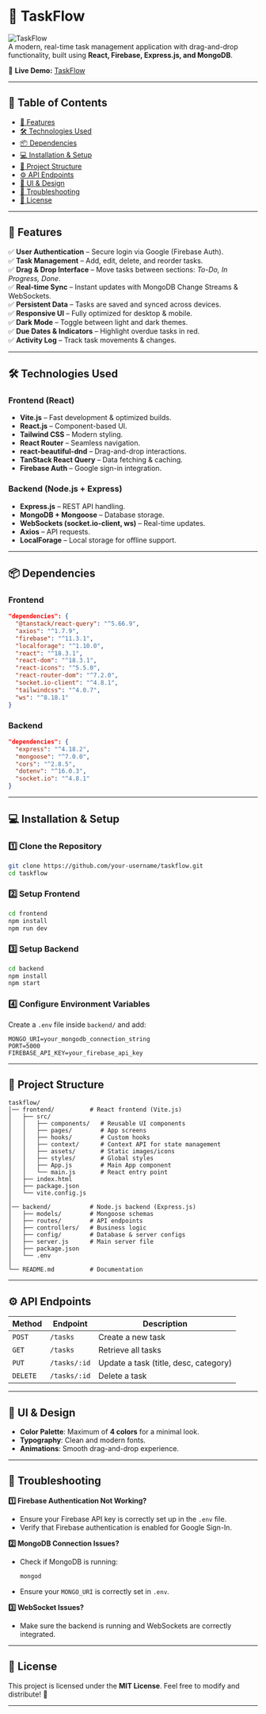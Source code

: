 # 📝 TaskFlow

![TaskFlow](https://img.shields.io/badge/Task%20Management-React-blue?style=flat-square)  
A modern, real-time task management application with drag-and-drop functionality, built using **React, Firebase, Express.js, and MongoDB**.

🔗 **Live Demo:** [TaskFlow](https://taskflow-5ede4.web.app/)

---

## 📌 Table of Contents

- [🚀 Features](#-features)
- [🛠️ Technologies Used](#️-technologies-used)
- [📦 Dependencies](#-dependencies)
- [💻 Installation & Setup](#-installation--setup)
- [📂 Project Structure](#-project-structure)
- [⚙️ API Endpoints](#️-api-endpoints)
- [🎨 UI & Design](#-ui--design)
- [🐛 Troubleshooting](#-troubleshooting)
- [📜 License](#-license)

---

## 🚀 Features

✅ **User Authentication** – Secure login via Google (Firebase Auth).  
✅ **Task Management** – Add, edit, delete, and reorder tasks.  
✅ **Drag & Drop Interface** – Move tasks between sections: _To-Do, In Progress, Done_.  
✅ **Real-time Sync** – Instant updates with MongoDB Change Streams & WebSockets.  
✅ **Persistent Data** – Tasks are saved and synced across devices.  
✅ **Responsive UI** – Fully optimized for desktop & mobile.  
✅ **Dark Mode** – Toggle between light and dark themes.  
✅ **Due Dates & Indicators** – Highlight overdue tasks in red.  
✅ **Activity Log** – Track task movements & changes.

---

## 🛠️ Technologies Used

### **Frontend (React)**

- **Vite.js** – Fast development & optimized builds.
- **React.js** – Component-based UI.
- **Tailwind CSS** – Modern styling.
- **React Router** – Seamless navigation.
- **react-beautiful-dnd** – Drag-and-drop interactions.
- **TanStack React Query** – Data fetching & caching.
- **Firebase Auth** – Google sign-in integration.

### **Backend (Node.js + Express)**

- **Express.js** – REST API handling.
- **MongoDB + Mongoose** – Database storage.
- **WebSockets (socket.io-client, ws)** – Real-time updates.
- **Axios** – API requests.
- **LocalForage** – Local storage for offline support.

---

## 📦 Dependencies

### **Frontend**

```json
"dependencies": {
  "@tanstack/react-query": "^5.66.9",
  "axios": "^1.7.9",
  "firebase": "^11.3.1",
  "localforage": "^1.10.0",
  "react": "^18.3.1",
  "react-dom": "^18.3.1",
  "react-icons": "^5.5.0",
  "react-router-dom": "^7.2.0",
  "socket.io-client": "^4.8.1",
  "tailwindcss": "^4.0.7",
  "ws": "^8.18.1"
}
```

### **Backend**

```json
"dependencies": {
  "express": "^4.18.2",
  "mongoose": "^7.0.0",
  "cors": "^2.8.5",
  "dotenv": "^16.0.3",
  "socket.io": "^4.8.1"
}
```

---

## 💻 Installation & Setup

### **1️⃣ Clone the Repository**

```sh
git clone https://github.com/your-username/taskflow.git
cd taskflow
```

### **2️⃣ Setup Frontend**

```sh
cd frontend
npm install
npm run dev
```

### **3️⃣ Setup Backend**

```sh
cd backend
npm install
npm start
```

### **4️⃣ Configure Environment Variables**

Create a `.env` file inside `backend/` and add:

```env
MONGO_URI=your_mongodb_connection_string
PORT=5000
FIREBASE_API_KEY=your_firebase_api_key
```

---

## 📂 Project Structure

```
taskflow/
│── frontend/          # React frontend (Vite.js)
│   ├── src/
│   │   ├── components/   # Reusable UI components
│   │   ├── pages/        # App screens
│   │   ├── hooks/        # Custom hooks
│   │   ├── context/      # Context API for state management
│   │   ├── assets/       # Static images/icons
│   │   ├── styles/       # Global styles
│   │   ├── App.js        # Main App component
│   │   └── main.js       # React entry point
│   ├── index.html
│   ├── package.json
│   └── vite.config.js
│
│── backend/           # Node.js backend (Express.js)
│   ├── models/        # Mongoose schemas
│   ├── routes/        # API endpoints
│   ├── controllers/   # Business logic
│   ├── config/        # Database & server configs
│   ├── server.js      # Main server file
│   ├── package.json
│   └── .env
│
└── README.md          # Documentation
```

---

## ⚙️ API Endpoints

| Method   | Endpoint     | Description                           |
| -------- | ------------ | ------------------------------------- |
| `POST`   | `/tasks`     | Create a new task                     |
| `GET`    | `/tasks`     | Retrieve all tasks                    |
| `PUT`    | `/tasks/:id` | Update a task (title, desc, category) |
| `DELETE` | `/tasks/:id` | Delete a task                         |

---

## 🎨 UI & Design

- **Color Palette**: Maximum of **4 colors** for a minimal look.
- **Typography**: Clean and modern fonts.
- **Animations**: Smooth drag-and-drop experience.

---

## 🐛 Troubleshooting

**1️⃣ Firebase Authentication Not Working?**

- Ensure your Firebase API key is correctly set up in the `.env` file.
- Verify that Firebase authentication is enabled for Google Sign-In.

**2️⃣ MongoDB Connection Issues?**

- Check if MongoDB is running:
  ```sh
  mongod
  ```
- Ensure your `MONGO_URI` is correctly set in `.env`.

**3️⃣ WebSocket Issues?**

- Make sure the backend is running and WebSockets are correctly integrated.

---

## 📜 License

This project is licensed under the **MIT License**. Feel free to modify and distribute! 🚀

---
